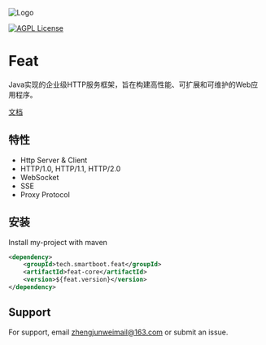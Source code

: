 
![Logo](logo.svg)


[![AGPL License](https://img.shields.io/badge/license-AGPL-blue.svg)](http://www.gnu.org/licenses/agpl-3.0)


# Feat

Java实现的企业级HTTP服务框架，旨在构建高性能、可扩展和可维护的Web应用程序。

[文档](https://smartboot.tech/feat/)

## 特性
- Http Server & Client
- HTTP/1.0, HTTP/1.1, HTTP/2.0
- WebSocket
- SSE
- Proxy Protocol



## 安装

Install my-project with maven

```xml
<dependency>
    <groupId>tech.smartboot.feat</groupId>
    <artifactId>feat-core</artifactId>
    <version>${feat.version}</version>
</dependency>
```


## Support

For support, email [zhengjunweimail@163.com](mailto:zhengjunweimail@163.com) or submit an issue.

